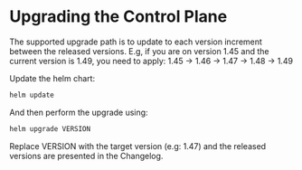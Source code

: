 # Upgrading the Control Plane

The supported upgrade path is to update to each version increment between the released versions.
E.g, if you are on version 1.45 and the current version is 1.49, you need to apply:
1.45 -> 1.46 -> 1.47 -> 1.48 -> 1.49


Update the helm chart:

```bash
helm update
```

And then perform the upgrade using:

```bash
helm upgrade VERSION
```

Replace VERSION with the target version (e.g: 1.47) and the released versions are presented in the Changelog.
